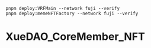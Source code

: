 ```
pnpm deploy:VRFMain --network fuji --verify
pnpm deploy:memeNFTFactory --network fuji --verify
```
# XueDAO_CoreMember_NFT
